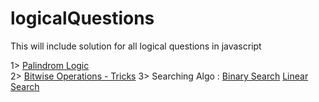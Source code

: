 # logicalQuestions
This will include solution for all logical questions in javascript

1> <a href="app/palindrom.js">Palindrom Logic</a> <br/>
2> <a href="app/bitwise.js">Bitwise Operations - Tricks</a>
3> Searching Algo : 
    <a href="app/search-algo/binary.js">Binary Search</a>
    <a href="app/search-algo/linear.js">Linear Search</a>
